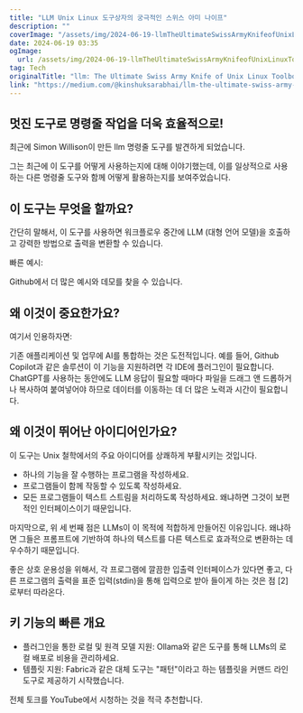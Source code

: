 ```yaml
---
title: "LLM Unix Linux 도구상자의 궁극적인 스위스 아미 나이프"
description: ""
coverImage: "/assets/img/2024-06-19-llmTheUltimateSwissArmyKnifeofUnixLinuxToolbox_0.png"
date: 2024-06-19 03:35
ogImage: 
  url: /assets/img/2024-06-19-llmTheUltimateSwissArmyKnifeofUnixLinuxToolbox_0.png
tag: Tech
originalTitle: "llm: The Ultimate Swiss Army Knife of Unix Linux Toolbox"
link: "https://medium.com/@kinshuksarabhai/llm-the-ultimate-swiss-army-knife-of-unix-linux-toolbox-be05ba14a4b7"
---
```



## 멋진 도구로 명령줄 작업을 더욱 효율적으로!

최근에 Simon Willison이 만든 llm 명령줄 도구를 발견하게 되었습니다.

그는 최근에 이 도구를 어떻게 사용하는지에 대해 이야기했는데, 이를 일상적으로 사용하는 다른 명령줄 도구와 함께 어떻게 활용하는지를 보여주었습니다.

## 이 도구는 무엇을 할까요?

<div class="content-ad"></div>

간단히 말해서, 이 도구를 사용하면 워크플로우 중간에 LLM (대형 언어 모델)을 호출하고 강력한 방법으로 출력을 변환할 수 있습니다.

빠른 예시:

Github에서 더 많은 예시와 데모를 찾을 수 있습니다.

## 왜 이것이 중요한가요?

<div class="content-ad"></div>

여기서 인용하자면:

기존 애플리케이션 및 업무에 AI를 통합하는 것은 도전적입니다. 예를 들어, Github Copilot과 같은 솔루션이 이 기능을 지원하려면 각 IDE에 플러그인이 필요합니다. ChatGPT를 사용하는 동안에도 LLM 응답이 필요할 때마다 파일을 드래그 앤 드롭하거나 복사하여 붙여넣어야 하므로 데이터를 이동하는 데 더 많은 노력과 시간이 필요합니다.

## 왜 이것이 뛰어난 아이디어인가요?

이 도구는 Unix 철학에서의 주요 아이디어를 상쾌하게 부활시키는 것입니다.

<div class="content-ad"></div>

- 하나의 기능을 잘 수행하는 프로그램을 작성하세요.
- 프로그램들이 함께 작동할 수 있도록 작성하세요.
- 모든 프로그램들이 텍스트 스트림을 처리하도록 작성하세요. 왜냐하면 그것이 보편적인 인터페이스이기 때문입니다.

마지막으로, 위 세 번째 점은 LLMs이 이 목적에 적합하게 만들어진 이유입니다. 왜냐하면 그들은 프롬프트에 기반하여 하나의 텍스트를 다른 텍스트로 효과적으로 변환하는 데 우수하기 때문입니다.

좋은 상호 운용성을 위해서, 각 프로그램에 깔끔한 입출력 인터페이스가 있다면 좋고, 다른 프로그램의 출력을 표준 입력(stdin)을 통해 입력으로 받아 들이게 하는 것은 점 [2]로부터 따라온다. 

## 키 기능의 빠른 개요

<div class="content-ad"></div>

- 플러그인을 통한 로컬 및 원격 모델 지원: Ollama와 같은 도구를 통해 LLMs의 로컬 배포로 비용을 관리하세요.
- 템플릿 지원: Fabric과 같은 대체 도구는 "패턴"이라고 하는 템플릿을 커맨드 라인 도구로 제공하기 시작했습니다.

전체 토크를 YouTube에서 시청하는 것을 적극 추천합니다.